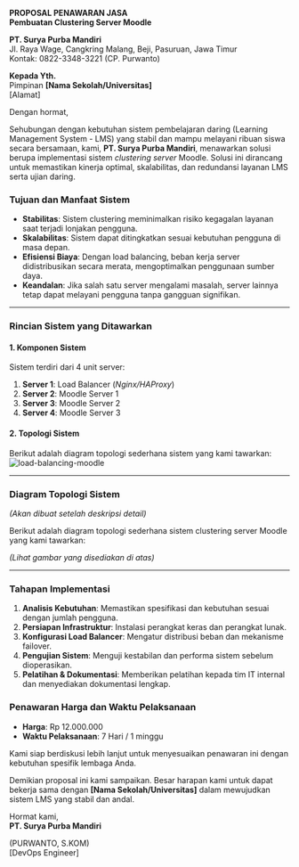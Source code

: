 **PROPOSAL PENAWARAN JASA**  
**Pembuatan Clustering Server Moodle**  

**PT. Surya Purba Mandiri**  
Jl. Raya Wage, Cangkring Malang, Beji, Pasuruan, Jawa Timur  
Kontak: 0822-3348-3221 (CP. Purwanto) 

**Kepada Yth.**  
Pimpinan **[Nama Sekolah/Universitas]**  
[Alamat]  

Dengan hormat,  

Sehubungan dengan kebutuhan sistem pembelajaran daring (Learning Management System - LMS) yang stabil dan mampu melayani ribuan siswa secara bersamaan, kami, **PT. Surya Purba Mandiri**, menawarkan solusi berupa implementasi sistem *clustering server* Moodle. Solusi ini dirancang untuk memastikan kinerja optimal, skalabilitas, dan redundansi layanan LMS serta ujian daring.  

### **Tujuan dan Manfaat Sistem**  
- **Stabilitas**: Sistem clustering meminimalkan risiko kegagalan layanan saat terjadi lonjakan pengguna.  
- **Skalabilitas**: Sistem dapat ditingkatkan sesuai kebutuhan pengguna di masa depan.  
- **Efisiensi Biaya**: Dengan load balancing, beban kerja server didistribusikan secara merata, mengoptimalkan penggunaan sumber daya.  
- **Keandalan**: Jika salah satu server mengalami masalah, server lainnya tetap dapat melayani pengguna tanpa gangguan signifikan.  

---

### **Rincian Sistem yang Ditawarkan**  

#### **1. Komponen Sistem**  
Sistem terdiri dari 4 unit server:  
1. **Server 1**: Load Balancer (*Nginx/HAProxy*)  
2. **Server 2**: Moodle Server 1  
3. **Server 3**: Moodle Server 2  
4. **Server 4**: Moodle Server 3  

#### **2. Topologi Sistem**  
Berikut adalah diagram topologi sederhana sistem yang kami tawarkan:  
![load-balancing-moodle](https://github.com/user-attachments/assets/43a8dd5f-c69a-482e-a6e6-aa12ab7cf0b5)

---

### **Diagram Topologi Sistem**  
*(Akan dibuat setelah deskripsi detail)*

Berikut adalah diagram topologi sederhana sistem clustering server Moodle yang kami tawarkan:  

*(Lihat gambar yang disediakan di atas)*  

---

### **Tahapan Implementasi**  
1. **Analisis Kebutuhan**: Memastikan spesifikasi dan kebutuhan sesuai dengan jumlah pengguna.  
2. **Persiapan Infrastruktur**: Instalasi perangkat keras dan perangkat lunak.  
3. **Konfigurasi Load Balancer**: Mengatur distribusi beban dan mekanisme failover.  
4. **Pengujian Sistem**: Menguji kestabilan dan performa sistem sebelum dioperasikan.  
5. **Pelatihan & Dokumentasi**: Memberikan pelatihan kepada tim IT internal dan menyediakan dokumentasi lengkap.  

### **Penawaran Harga dan Waktu Pelaksanaan**  
- **Harga**: Rp 12.000.000 
- **Waktu Pelaksanaan**: 7 Hari / 1 minggu

Kami siap berdiskusi lebih lanjut untuk menyesuaikan penawaran ini dengan kebutuhan spesifik lembaga Anda.  

Demikian proposal ini kami sampaikan. Besar harapan kami untuk dapat bekerja sama dengan **[Nama Sekolah/Universitas]** dalam mewujudkan sistem LMS yang stabil dan andal.  

Hormat kami,  
**PT. Surya Purba Mandiri**  

(PURWANTO, S.KOM)  
[DevOps Engineer]  

